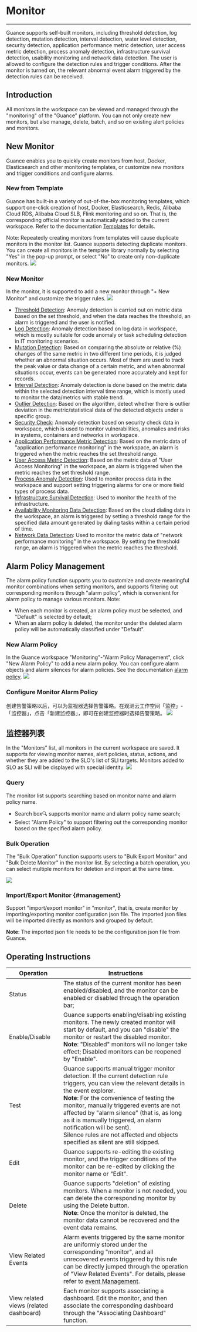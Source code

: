 # Monitor
---

Guance supports self-built monitors, including threshold detection, log detection, mutation detection, interval detection, water level detection, security detection, application performance metric detection, user access metric detection, process anomaly detection, infrastructure survival detection, usability monitoring and network data detection. The user is allowed to configure the detection rules and trigger conditions. After the monitor is turned on, the relevant abnormal event alarm triggered by the detection rules can be received.

## Introduction

All monitors in the workspace can be viewed and managed through the "monitoring" of the "Guance" platform. You can not only create new monitors, but also manage, delete, batch, and so on existing alert policies and monitors.

## New Monitor

Guance enables you to quickly create monitors from host, Docker, Elasticsearch and other monitoring templates, or customize new monitors and trigger conditions and configure alarms.

### New from Template

Guance has built-in a variety of out-of-the-box monitoring templates, which support one-click creation of host, Docker, Elasticsearch, Redis, Alibaba Cloud RDS, Alibaba Cloud SLB, Flink monitoring and so on. That is, the corresponding official monitor is automatically added to the current workspace. Refer to the documentation [Templates](../template.md) for details.

Note: Repeatedly creating monitors from templates will cause duplicate monitors in the monitor list. Guance supports detecting duplicate monitors. You can create all monitors in the template library normally by selecting "Yes" in the pop-up prompt, or select "No" to create only non-duplicate monitors.
![](../img/image_8.png)

### New Monitor

In the monitor, it is supported to add a new monitor through "+ New Monitor" and customize the trigger rules.
![](../img/monitor1.png)

- [Threshold Detection](threshold-detection.md): Anomaly detection is carried out on metric data based on the set threshold, and when the data reaches the threshold, an alarm is triggered and the user is notified.
- [Log Detection](log-detection.md): Anomaly detection based on log data in workspace, which is mostly suitable for code anomaly or task scheduling detection in IT monitoring scenarios.
- [Mutation Detection](mutation-detection.md): Based on comparing the absolute or relative (%) changes of the same metric in two different time periods, it is judged whether an abnormal situation occurs. Most of them are used to track the peak value or data change of a certain metric, and when abnormal situations occur, events can be generated more accurately and kept for records.
- [Interval Detection](interval-detection.md): Anomaly detection is done based on the metric data within the selected detection interval time range, which is mostly used to monitor the data/metrics with stable trend.
- [Outlier Detection](outlier-detection.md): Based on the algorithm, detect whether there is outlier deviation in the metric/statistical data of the detected objects under a specific group.
- [Security Check](security_checker.md): Anomaly detection based on security check data in workspace, which is used to monitor vulnerabilities, anomalies and risks in systems, containers and networks in workspace.
- [Application Performance Metric Detection](application-performance-detection.md): Based on the metric data of "application performance monitoring" in the workspace, an alarm is triggered when the metric reaches the set threshold range.
- [User Access Metric Detection](real-user-detection.md): Based on the metric data of "User Access Monitoring" in the workspace, an alarm is triggered when the metric reaches the set threshold range.
-  [Process Anomaly Detection](processes-detection.md): Used to monitor process data in the workspace and support setting triggering alarms for one or more field types of process data.
- [Infrastructure Survival Detection](infrastructure-detection.md): Used to monitor the health of the infrastructure.
- [Availability Monitoring Data Detection](usability-detection.md): Based on the cloud dialing data in the workspace, an alarm is triggered by setting a threshold range for the specified data amount generated by dialing tasks within a certain period of time.
- [Network Data Detection](network-detection.md): Used to monitor the metric data of "network performance monitoring" in the workspace. By setting the threshold range, an alarm is triggered when the metric reaches the threshold.

## Alarm Policy Management

The alarm policy function supports you to customize and create meaningful monitor combinations when setting monitors, and supports filtering out corresponding monitors through "alarm policy", which is convenient for alarm policy to manage various monitors.
Note:

- When each monitor is created, an alarm policy must be selected, and "Default" is selected by default;
- When an alarm policy is deleted, the monitor under the deleted alarm policy will be automatically classified under "Default".

### New Alarm Policy

In the Guance workspace "Monitoring"-"Alarm Policy Management", click "New Alarm Policy" to add a new alarm policy. You can configure alarm objects and alarm silences for alarm policies. See the documentation [alarm policy](../alert-setting.md).
![](../img/monitor2.png)

### Configure Monitor Alarm Policy

创建告警策略以后，可以为监视器选择告警策略。在观测云工作空间「监控」-「监控器」，点击「新建监控器」，即可在创建监控器时选择告警策略。
![](../img/6.monitor03.png)

## 监控器列表

In the "Monitors" list, all monitors in the current workspace are saved. It supports for viewing monitor names, alert policies, status, actions, and whether they are added to the SLO's list of SLI targets. Monitors added to SLO as SLI will be displayed with special identity.
![](../img/monitor3.png)

### Query

The monitor list supports searching based on monitor name and alarm policy name.

- Search box🔍 supports monitor name and alarm policy name search;
- Select "Alarm Policy" to support filtering out the corresponding monitor based on the specified alarm policy.

### Bulk Operation

The "Bulk Operation" function supports users to "Bulk Export Monitor" and "Bulk Delete Monitor" in the monitor list. By selecting a batch operation, you can select multiple monitors for deletion and import at the same time.

![](../img/monitor4.png)

### Import/Export Monitor {#management}

Support "import/export monitor" in "monitor", that is, create monitor by importing/exporting monitor configuration json file. The imported json files will be imported directly as monitors and grouped by default.

**Note**: The imported json file needs to be the configuration json file from Guance.

## Operating Instructions
| **Operation** | **Instructions** |
| --- | --- |
| Status | The status of the current monitor has been enabled/disabled, and the monitor can be enabled or disabled through the operation bar; |
| Enable/Disable | Guance supports enabling/disabling existing monitors. The newly created monitor will start by default, and you can "disable" the monitor or restart the disabled monitor.<br>**Note**: "Disabled" monitors will no longer take effect; Disabled monitors can be reopened by "Enable". |
| Test | Guance supports manual trigger monitor detection. If the current detection rule triggers, you can view the relevant details in the event explorer.<br>**Note**: For the convenience of testing the monitor, manually triggered events are not affected by "alarm silence" (that is, as long as it is manually triggered, an alarm notification will be sent).<br>Silence rules are not affected and objects specified as silent are still skipped. |
| Edit | Guance supports re-editing the existing monitor, and the trigger conditions of the monitor can be re-edited by clicking the monitor name or "Edit".|
| Delete | Guance supports "deletion" of existing monitors. When a monitor is not needed, you can delete the corresponding monitor by using the Delete button.<br>**Note**: Once the monitor is deleted, the monitor data cannot be recovered and the event data remains. |
| View Related Events | Alarm events triggered by the same monitor are uniformly stored under the corresponding "monitor", and all unrecovered events triggered by this rule can be directly jumped through the operation of "View Related Events". For details, please refer to [event Management](../../events/explorer.md). |
| View related views (related dashboard) | Each monitor supports associating a dashboard. Edit the monitor, and then associate the corresponding dashboard through the "Associating Dashboard" function. |
